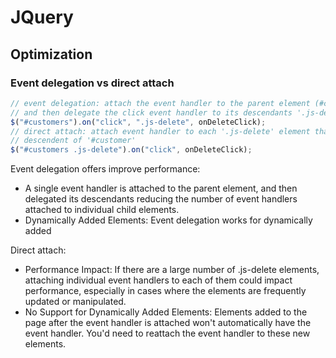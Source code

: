 # JQuery

## Optimization

### Event delegation vs direct attach

```javascript
// event delegation: attach the event handler to the parent element (#customer)
// and then delegate the click event handler to its descendants '.js-delete'
$("#customers").on("click", ".js-delete", onDeleteClick);
// direct attach: attach event handler to each '.js-delete' element that are
// descendent of '#customer'
$("#customers .js-delete").on("click", onDeleteClick);
```

Event delegation offers improve performance:

- A single event handler is attached to the parent element, and then delegated
  its descendants reducing the number of event handlers attached to individual
  child elements.
- Dynamically Added Elements: Event delegation works for dynamically added

Direct attach:

- Performance Impact: If there are a large number of .js-delete elements,
  attaching individual event handlers to each of them could impact performance,
  especially in cases where the elements are frequently updated or manipulated.
- No Support for Dynamically Added Elements: Elements added to the page after
  the event handler is attached won't automatically have the event handler.
  You'd need to reattach the event handler to these new elements.
